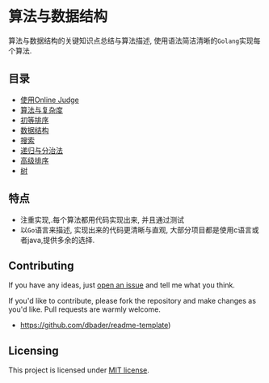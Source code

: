 # 算法与数据结构

算法与数据结构的关键知识点总结与算法描述, 使用语法简洁清晰的`Golang`实现每个算法.



## 目录

- [使用Online Judge](ch2有效运用在线评测系统/README.md)
- [算法与复杂度](ch2算法与复杂度/README.md)
- [初等排序](ch3初等排序/README.md)
- [数据结构](ch4数据结构/README.md)
- [搜索](ch5搜索/README.md)
- [递归与分治法](ch6递归与分治法/README.md)
- [高级排序](ch6递归与分治法/README.md)
- [树](ch8树/README.md)



## 特点

- 注重实现,.每个算法都用代码实现出来, 并且通过测试
- 以`Go`语言来描述, 实现出来的代码更清晰与直观, 大部分项目都是使用c语言或者java,提供多余的选择.

## Contributing

 If you have any ideas, just [open an issue](https://github.com/CausingBrick/DataStructure/issues/new) and tell me what you think.

If you'd like to contribute, please fork the repository and make changes as you'd like. Pull requests are warmly welcome.

- https://github.com/dbader/readme-template)

## Licensing

This project is licensed under [MIT license](LICENSE). 